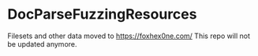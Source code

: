# DocParseFuzzingResources
Filesets and other data moved to https://foxhex0ne.com/
This repo will not be updated anymore.